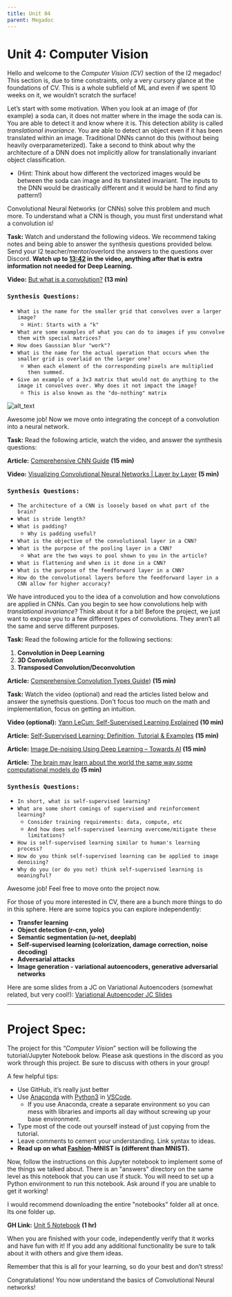 ```yaml
---
title: Unit 04
parent: Megadoc
---
```


# Unit 4: Computer Vision 

Hello and welcome to the _Computer Vision (CV)_ section of the I2 megadoc! This section is, due to time constraints, only a very cursory glance at the foundations of CV. This is a whole subfield of ML and even if we spent 10 weeks on it, we wouldn’t scratch the surface!

Let’s start with some motivation. When you look at an image of (for example) a soda can, it does not matter where in the image the soda can is. You are able to detect it and know where it is. This detection ability is called _translational invariance_. You are able to detect an object even if it has been translated within an image. Traditional DNNs cannot do this (without being heavily overparameterized). Take a second to think about why the architecture of a DNN does not implicitly allow for translationally invariant object classification. 



* (Hint: Think about how different the vectorized images would be between the soda can image and its translated invariant. The inputs to the DNN would be drastically different and it would be hard to find any pattern!)

Convolutional Neural Networks (or CNNs) solve this problem and much more. To understand what a CNN is though, you must first understand what a convolution is!

**Task:** Watch and understand the following videos. We recommend taking notes and being able to answer the synthesis questions provided below. Send your I2 teacher/mentor/overlord the answers to the questions over Discord. **Watch up to <span style="text-decoration:underline;">13:42</span> in the video, anything after that is extra information not needed for Deep Learning.**

**Video:** [But what is a convolution?](https://www.youtube.com/watch?v=KuXjwB4LzSA&t=773s) **(13 min)**

### `Synthesis Questions:`

* `What is the name for the smaller grid that convolves over a larger image?`
    * `Hint: Starts with a "k"`
* `What are some examples of what you can do to images if you convolve them with special matrices?`
* `How does Gaussian blur "work"?`
* `What is the name for the actual operation that occurs when the smaller grid is overlaid on the larger one?`
    * `When each element of the corresponding pixels are multiplied then summed.`
* `Give an example of a 3x3 matrix that would not do anything to the image it convolves over. Why does it not impact the image?`
    * `This is also known as the "do-nothing" matrix`


![alt_text](../assets/image6.gif)


Awesome job! Now we move onto integrating the concept of a convolution into a neural network.

**Task:** Read the following article, watch the video, and answer the synthesis questions: 

**Article:** [Comprehensive CNN Guide](https://towardsdatascience.com/a-comprehensive-guide-to-convolutional-neural-networks-the-eli5-way-3bd2b1164a53) **(15 min)**

**Video:** [Visualizing Convolutional Neural Networks \| Layer by Layer](https://www.youtube.com/watch?v=JboZfxUjLSk) **(5 min)**

### `Synthesis Questions:`


* `The architecture of a CNN is loosely based on what part of the brain?`
* `What is stride length?`
* `What is padding?`
    * `Why is padding useful?`
* `What is the objective of the convolutional layer in a CNN?`
* `What is the purpose of the pooling layer in a CNN?`
    * `What are the two ways to pool shown to you in the article?`
* `What is flattening and when is it done in a CNN?`
* `What is the purpose of the feedforward layer in a CNN?`
* `How do the convolutional layers before the feedforward layer in a CNN allow for higher accuracy?`

We have introduced you to the idea of a convolution and how convolutions are applied in CNNs. Can you begin to see how convolutions help with _translational invariance_? Think about it for a bit! Before the project, we just want to expose you to a few different types of convolutions. They aren’t all the same and serve different purposes.

**Task:** Read the following article for the following sections: 



1. **Convolution in Deep Learning**
2. **3D Convolution**
3. **Transposed Convolution/Deconvolution**

**Article:** [Comprehensive Convolution Types Guide](https://towardsdatascience.com/a-comprehensive-introduction-to-different-types-of-convolutions-in-deep-learning-669281e58215#:~:text=Convolution%20Arithmetic,Spatially%20Separable%20Convolution%2C%20Depthwise%20Convolution)) **(15 min)**

**Task:** Watch the video (optional) and read the articles listed below and answer the synethsis questions. Don't focus too much on the math and implementation, focus on getting an intuition.

**Video (optional):** [Yann LeCun: Self-Supervised Learning Explained](https://youtu.be/JNiY0RXxFZY?si=v6YQODX92aGG2iVs) **(10 min)**

**Article:** [Self-Supervised Learning: Definition, Tutorial & Examples](https://www.v7labs.com/blog/self-supervised-learning-guide) **(15 min)**

**Article:** [Image De-noising Using Deep Learning – Towards AI](https://towardsai.net/p/deep-learning/image-de-noising-using-deep-learning) **(15 min)**

**Article:** [The brain may learn about the world the same way some computational models do](https://news.mit.edu/2023/brain-self-supervised-computational-models-1030) **(5 min)**

### `Synthesis Questions:`

* `In short, what is self-supervised learning?`
* `What are some short comings of supervised and reinforcement learning?`
  * `Consider training requirements: data, compute, etc`
  * `And how does self-supervised learning overcome/mitigate these limitations?`
* `How is self-supervised learning similar to human's learning process?`
* `How do you think self-supervised learning can be applied to image denoising?`
* `Why do you (or do you not) think self-supervised learning is meaningful?`


Awesome job! Feel free to move onto the project now.

For those of you more interested in CV, there are a bunch more things to do in this sphere. Here are some topics you can explore independently:



* **Transfer learning**
* **Object detection (r-cnn, yolo)**
* **Semantic segmentation (u-net, deeplab)**
* **Self-supervised learning (colorization, damage correction, noise decoding)**
* **Adversarial attacks**
* **Image generation - variational autoencoders, generative adversarial networks**

Here are some slides from a JC on Variational Autoencoders (somewhat related, but very cool!): [Variational Autoencoder JC Slides](https://docs.google.com/presentation/d/1KTb7wxnsBryuar-yB-AVrizw88Wc3Vue46iCwmN0558/edit?usp=sharing)

---

# **Project Spec:**

The project for this “_Computer Vision_” section will be following the tutorial/Jupyter Notebook below. Please ask questions in the discord as you work through this project. Be sure to discuss with others in your group!

A few helpful tips:



* Use GitHub, it’s really just better
* Use [Anaconda](https://www.anaconda.com/) with [Python3](https://www.python.org/downloads/) in [VSCode](https://code.visualstudio.com/).
    * If you use Anaconda, create a separate environment so you can mess with libraries and imports all day without screwing up your base environment.
* Type most of the code out yourself instead of just copying from the tutorial.
* Leave comments to cement your understanding. Link syntax to ideas.
* **Read up on what <span style="text-decoration:underline;">Fashion</span>-MNIST is (different than MNIST).**

Now, follow the instructions on this Jupyter notebook to implement some of the things we talked about. There is an "answers" directory on the same level as this notebook that you can use if stuck. You will need to set up a Python environment to run this notebook. Ask around if you are unable to get it working!

I would recommend downloading the entire "notebooks" folder all at once. Its one folder up.

**GH Link:** [Unit 5 Notebook](https://github.com/interactive-intelligence/intro-neuro-ai-website/blob/main/notebooks/unit-05/conv-net.ipynb) **(1 hr)**

When you are finished with your code, independently verify that it works and have fun with it! If you add any additional functionality be sure to talk about it with others and give them ideas. 

Remember that this is all for your learning, so do your best and don’t stress!

Congratulations! You now understand the basics of Convolutional Neural networks! 

